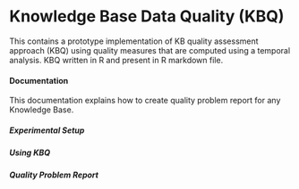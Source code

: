 Knowledge Base Data Quality (KBQ)
======

This contains a prototype implementation of KB quality assessment approach (KBQ) using quality measures that are computed using a temporal analysis. KBQ written in R and present in R markdown file.

#### Documentation
This documentation explains how to create quality problem report for any Knowledge Base.  

##### Experimental Setup

##### Using KBQ


##### Quality Problem Report


